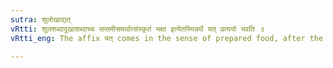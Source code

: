 ```yaml
---
sutra: शूलोखाद्यत्
vRtti: शूलशब्दादुखाशब्दाच्च सप्तमीसमर्थात्संस्कृतं भक्षा इत्येतस्मिन्नर्थे यत् प्रत्ययो भवति ॥
vRtti_eng: The affix यत् comes in the sense of prepared food, after the words शूल and उखा ending in the locative case.

---
```

